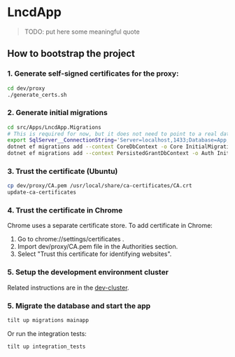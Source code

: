 # LncdApp

>
> TODO: put here some meaningful quote
>

## How to bootstrap the project

### 1. Generate self-signed certificates for the proxy:

```sh
cd dev/proxy
./generate_certs.sh
```

### 2. Generate initial migrations

```sh
cd src/Apps/LncdApp.Migrations
# This is required for now, but it does not need to point to a real database
export SqlServer__ConnectionString='Server=localhost,1433;Database=App;User Id=sa;Password=yourStrong(!)Password'
dotnet ef migrations add --context CoreDbContext -o Core InitialMigration # Our context
dotnet ef migrations add --context PersistedGrantDbContext -o Auth InitialMigration # IdentityServer4
```

### 3. Trust the certificate (Ubuntu)

```sh
cp dev/proxy/CA.pem /usr/local/share/ca-certificates/CA.crt
update-ca-certificates
```

### 4. Trust the certificate in Chrome

Chrome uses a separate certificate store. To add certificate in Chrome:

1. Go to chrome://settings/certificates .
2. Import dev/proxy/CA.pem file in the Authorities section.
3. Select "Trust this certificate for identifying websites".

### 5. Setup the development environment cluster

Related instructions are in the [dev-cluster](../dev-cluster/README.md).

### 5. Migrate the database and start the app

```sh
tilt up migrations mainapp
```

Or run the integration tests:

```sh
tilt up integration_tests
```
